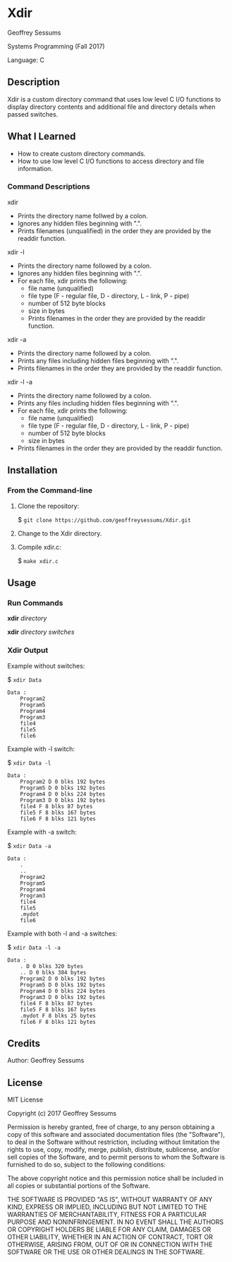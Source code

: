 # Xdir

Geoffrey Sessums

Systems Programming (Fall 2017)

Language: C

## Description

Xdir is a custom directory command that uses low level C I/O functions to display directory contents and additional file and directory details when passed switches.

## What I Learned

* How to create custom directory commands.
* How to use low level C I/O functions to access directory and file information.

### Command Descriptions

xdir

* Prints the directory name follwed by a colon.
* Ignores any hidden files beginning with ".".
* Prints filenames (unqualified) in the order they are provided by the readdir function.

xdir -l

* Prints the directory name followed by a colon.
* Ignores any hidden files beginning with ".".
* For each file, xdir prints the following:
  * file name (unqualified)
  * file type (F - regular file, D - directory, L - link, P - pipe)
  * number of 512 byte blocks
  * size in bytes
  * Prints filenames in the order they are provided by the readdir function.

xdir -a

* Prints the directory name followed by a colon.
* Prints any files including hidden files beginning with ".".
* Prints filenames in the order they are provided by the readdir function.

xdir -l -a

* Prints the directory name followed by a colon.
* Prints any files including hidden files beginning with ".".
* For each file, xdir prints the following:
  * file name (unqualified)
  * file type (F - regular file, D - directory, L - link, P - pipe)
  * number of 512 byte blocks
  * size in bytes
* Prints filenames in the order they are provided by the readdir function.

## Installation

### From the Command-line

1. Clone the repository:

    $ `git clone https://github.com/geoffreysessums/Xdir.git`
2. Change to the Xdir directory.
3. Compile xdir.c:

    $ `make xdir.c`

## Usage

### Run Commands

**xdir** *directory*

**xdir** *directory* *switches*

### Xdir Output

Example without switches:

$ `xdir Data`

    Data :  
        Program2
        Program5  
        Program4
        Program3
        file4
        file5
        file6

Example with -l switch:

$ `xdir Data -l`

    Data :
        Program2 D 0 blks 192 bytes
        Program5 D 0 blks 192 bytes
        Program4 D 0 blks 224 bytes
        Program3 D 0 blks 192 bytes
        file4 F 8 blks 87 bytes
        file5 F 8 blks 167 bytes
        file6 F 8 blks 121 bytes

Example with -a switch:

$ `xdir Data -a`

    Data :
        .
        ..
        Program2
        Program5
        Program4
        Program3
        file4
        file5
        .mydot
        file6

Example with both -l and -a switches:

$ `xdir Data -l -a`

    Data :
        . D 0 blks 320 bytes
        .. D 0 blks 384 bytes
        Program2 D 0 blks 192 bytes
        Program5 D 0 blks 192 bytes
        Program4 D 0 blks 224 bytes
        Program3 D 0 blks 192 bytes
        file4 F 8 blks 87 bytes
        file5 F 8 blks 167 bytes
        .mydot F 8 blks 25 bytes
        file6 F 8 blks 121 bytes

## Credits

Author: Geoffrey Sessums

## License

MIT License

Copyright (c) 2017 Geoffrey Sessums

Permission is hereby granted, free of charge, to any person obtaining a copy
of this software and associated documentation files (the "Software"), to deal
in the Software without restriction, including without limitation the rights
to use, copy, modify, merge, publish, distribute, sublicense, and/or sell
copies of the Software, and to permit persons to whom the Software is
furnished to do so, subject to the following conditions:

The above copyright notice and this permission notice shall be included in all
copies or substantial portions of the Software.

THE SOFTWARE IS PROVIDED "AS IS", WITHOUT WARRANTY OF ANY KIND, EXPRESS OR
IMPLIED, INCLUDING BUT NOT LIMITED TO THE WARRANTIES OF MERCHANTABILITY,
FITNESS FOR A PARTICULAR PURPOSE AND NONINFRINGEMENT. IN NO EVENT SHALL THE
AUTHORS OR COPYRIGHT HOLDERS BE LIABLE FOR ANY CLAIM, DAMAGES OR OTHER
LIABILITY, WHETHER IN AN ACTION OF CONTRACT, TORT OR OTHERWISE, ARISING FROM,
OUT OF OR IN CONNECTION WITH THE SOFTWARE OR THE USE OR OTHER DEALINGS IN THE
SOFTWARE.
